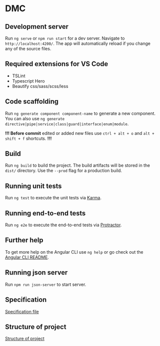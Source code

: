 # DMC

## Development server

Run `ng serve` or `npm run start` for a dev server. Navigate to `http://localhost:4200/`. The app will automatically reload if you change any of the source files.

## Required extensions for VS Code

* TSLint
* Typescript Hero
* Beautify css/sass/scss/less

## Code scaffolding

Run `ng generate component component-name` to generate a new component. You can also use `ng generate directive|pipe|service|class|guard|interface|enum|module`.

**!!! Before commit** edited or added new files use `ctrl + alt + o` and `alt + shift + f` shortcuts. **!!!**

## Build

Run `ng build` to build the project. The build artifacts will be stored in the `dist/` directory. Use the `--prod` flag for a production build.

## Running unit tests

Run `ng test` to execute the unit tests via [Karma](https://karma-runner.github.io).

## Running end-to-end tests

Run `ng e2e` to execute the end-to-end tests via [Protractor](http://www.protractortest.org/).

## Further help

To get more help on the Angular CLI use `ng help` or go check out the [Angular CLI README](https://github.com/angular/angular-cli/blob/master/README.md).

## Running json server

Run `npm run json-server` to start server.

## Specification

[Specification file](https://github.com/dovgevgen/DataMiningCombiner/blob/frontendDevel/DMC-UI/specification.md)

## Structure of project

[Structure of project](https://github.com/dovgevgen/DataMiningCombiner/blob/frontendDevel/DMC-UI/doc/structure.md)
